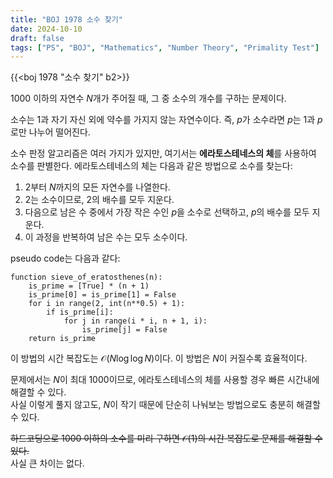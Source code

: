 ```yaml
---
title: "BOJ 1978 소수 찾기"
date: 2024-10-10
draft: false
tags: ["PS", "BOJ", "Mathematics", "Number Theory", "Primality Test"]
---
```


{{<boj 1978 "소수 찾기" b2>}}

1000 이하의 자연수 $N$개가 주어질 때, 그 중 소수의 개수를 구하는 문제이다.

소수는 1과 자기 자신 외에 약수를 가지지 않는 자연수이다. 즉, $p$가 소수라면 $p$는 $1$과 $p$로만 나누어 떨어진다.

소수 판정 알고리즘은 여러 가지가 있지만, 여기서는 **에라토스테네스의 체**를 사용하여 소수를 판별한다. 에라토스테네스의 체는 다음과 같은 방법으로 소수를 찾는다:

1. $2$부터 $N$까지의 모든 자연수를 나열한다.
2. $2$는 소수이므로, $2$의 배수를 모두 지운다.
3. 다음으로 남은 수 중에서 가장 작은 수인 $p$을 소수로 선택하고, $p$의 배수를 모두 지운다.
4. 이 과정을 반복하여 남은 수는 모두 소수이다.

pseudo code는 다음과 같다:

```plaintext
function sieve_of_eratosthenes(n):
    is_prime = [True] * (n + 1)
    is_prime[0] = is_prime[1] = False
    for i in range(2, int(n**0.5) + 1):
        if is_prime[i]:
            for j in range(i * i, n + 1, i):
                is_prime[j] = False
    return is_prime
```

이 방법의 시간 복잡도는 $\mathcal{O}(N \log \log N)$이다. 이 방법은 $N$이 커질수록 효율적이다.

문제에서는 $N$이 최대 $1000$이므로, 에라토스테네스의 체를 사용할 경우 빠른 시간내에 해결할 수 있다.   
사실 이렇게 풀지 않고도, $N$이 작기 때문에 단순히 나눠보는 방법으로도 충분히 해결할 수 있다.

~~하드코딩으로 1000 이하의 소수를 미리 구하면 $\mathcal{O}(1)$의 시간 복잡도로 문제를 해결할 수 있다.~~   
사실 큰 차이는 없다.